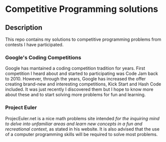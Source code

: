 # Competitive Programming solutions

## Description

This repo contains my solutions to competitive programming problems from contests I have participated.

### Google's Coding Competitions

Google has mantained a coding competition tradition for years. First competition I heard about and started to participating was Code Jam back to 2010. However, through the years, Google has increased the offer creating brand-new and interesting competitions, Kick Start and Hash Code included. It was just recently I discovered them but I hope to know more about these  and to start solving more problems  for fun and learning.

### Project Euler

ProjecEuler.net is a nice math problems site intended _for the inquiring mind to delve into unfamiliar areas and learn new concepts in a fun and recreational context_, as stated in his website. It is also advised that the use of a computer programming skills will be required to solve most problems.
